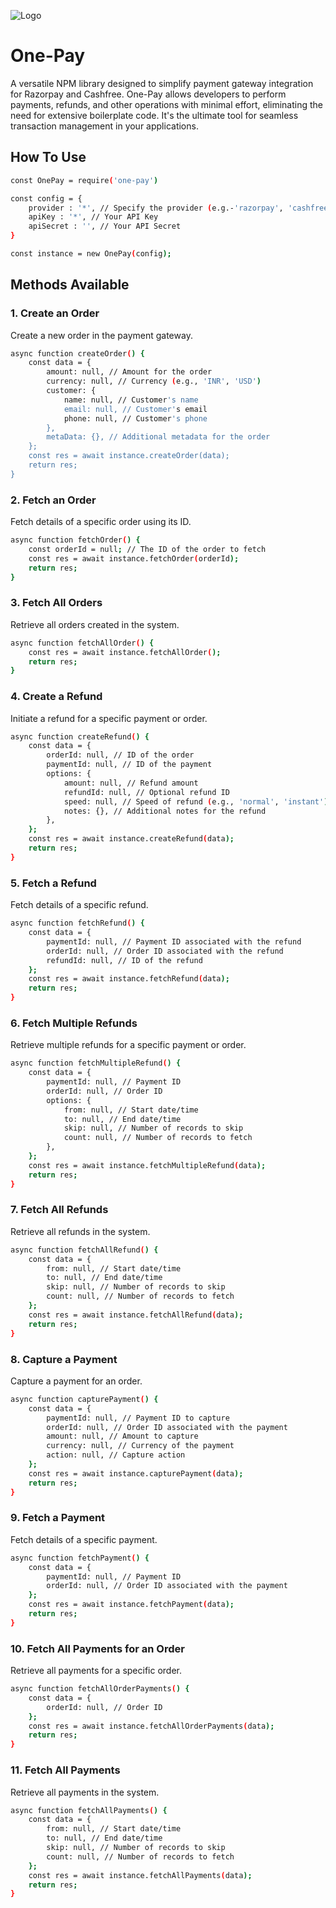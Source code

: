 ![Logo](https://github.com/user-attachments/assets/5df6ded2-a6ec-4e6b-98a3-17f2b16757a0)

# One-Pay
A versatile NPM library designed to simplify payment gateway integration for Razorpay and Cashfree. One-Pay allows developers to perform payments, refunds, and other operations with minimal effort, eliminating the need for extensive boilerplate code. It's the ultimate tool for seamless transaction management in your applications.


## How To Use

```bash
const OnePay = require('one-pay')

const config = {
    provider : '*', // Specify the provider (e.g.-'razorpay', 'cashfree')
    apiKey : '*', // Your API Key
    apiSecret : '', // Your API Secret
}

const instance = new OnePay(config);
```


##  Methods Available

### 1. Create an Order
Create a new order in the payment gateway.

```bash
async function createOrder() {
    const data = {
        amount: null, // Amount for the order
        currency: null, // Currency (e.g., 'INR', 'USD')
        customer: {
            name: null, // Customer's name
            email: null, // Customer's email
            phone: null, // Customer's phone
        },
        metaData: {}, // Additional metadata for the order
    };
    const res = await instance.createOrder(data);
    return res;
}
```

### 2. Fetch an Order
Fetch details of a specific order using its ID.

```bash
async function fetchOrder() {
    const orderId = null; // The ID of the order to fetch
    const res = await instance.fetchOrder(orderId);
    return res;
}
```


### 3. Fetch All Orders
Retrieve all orders created in the system.

```bash
async function fetchAllOrder() {
    const res = await instance.fetchAllOrder();
    return res;
}
```

### 4. Create a Refund
Initiate a refund for a specific payment or order.

```bash
async function createRefund() {
    const data = {
        orderId: null, // ID of the order
        paymentId: null, // ID of the payment
        options: {
            amount: null, // Refund amount
            refundId: null, // Optional refund ID
            speed: null, // Speed of refund (e.g., 'normal', 'instant')
            notes: {}, // Additional notes for the refund
        },
    };
    const res = await instance.createRefund(data);
    return res;
}
```

### 5. Fetch a Refund
Fetch details of a specific refund.

```bash
async function fetchRefund() {
    const data = {
        paymentId: null, // Payment ID associated with the refund
        orderId: null, // Order ID associated with the refund
        refundId: null, // ID of the refund
    };
    const res = await instance.fetchRefund(data);
    return res;
}
```


### 6. Fetch Multiple Refunds
Retrieve multiple refunds for a specific payment or order.

```bash
async function fetchMultipleRefund() {
    const data = {
        paymentId: null, // Payment ID
        orderId: null, // Order ID
        options: {
            from: null, // Start date/time
            to: null, // End date/time
            skip: null, // Number of records to skip
            count: null, // Number of records to fetch
        },
    };
    const res = await instance.fetchMultipleRefund(data);
    return res;
}
```

### 7. Fetch All Refunds
Retrieve all refunds in the system.

```bash
async function fetchAllRefund() {
    const data = {
        from: null, // Start date/time
        to: null, // End date/time
        skip: null, // Number of records to skip
        count: null, // Number of records to fetch
    };
    const res = await instance.fetchAllRefund(data);
    return res;
}
```

### 8. Capture a Payment
Capture a payment for an order.

```bash
async function capturePayment() {
    const data = {
        paymentId: null, // Payment ID to capture
        orderId: null, // Order ID associated with the payment
        amount: null, // Amount to capture
        currency: null, // Currency of the payment
        action: null, // Capture action
    };
    const res = await instance.capturePayment(data);
    return res;
}
```

### 9. Fetch a Payment
Fetch details of a specific payment.
```bash
async function fetchPayment() {
    const data = {
        paymentId: null, // Payment ID
        orderId: null, // Order ID associated with the payment
    };
    const res = await instance.fetchPayment(data);
    return res;
}
```

### 10. Fetch All Payments for an Order
Retrieve all payments for a specific order.

```bash
async function fetchAllOrderPayments() {
    const data = {
        orderId: null, // Order ID
    };
    const res = await instance.fetchAllOrderPayments(data);
    return res;
}
```

### 11. Fetch All Payments
Retrieve all payments in the system.

```bash
async function fetchAllPayments() {
    const data = {
        from: null, // Start date/time
        to: null, // End date/time
        skip: null, // Number of records to skip
        count: null, // Number of records to fetch
    };
    const res = await instance.fetchAllPayments(data);
    return res;
}
```
